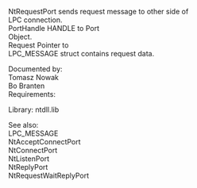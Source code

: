 NtRequestPort sends request message to other side of \
LPC connection. \
PortHandle HANDLE to Port \
Object. \
Request Pointer to \
LPC\_MESSAGE struct contains request data.

Documented by: \
Tomasz Nowak \
Bo Branten \
Requirements:

Library: ntdll.lib

See also: \
LPC\_MESSAGE \
NtAcceptConnectPort \
NtConnectPort \
NtListenPort \
NtReplyPort \
NtRequestWaitReplyPort
